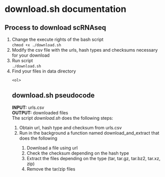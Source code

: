# download.sh documentation
## Process to download scRNAseq
<ol>
    <li>Change the execute rights of the bash script </br> 
    <code>chmod +x ./download.sh </code></li>
    <li>Modify the csv file with the urls, hash types and checksums necessary for your download</li> 
    <li>Run script </br> 
    <code>./download.sh </code> </li>
    <li>Find your files in data directory</li> 
    
    <ol>


## download.sh pseudocode
**INPUT:** urls.csv </br>
**OUTPUT:** downloaded files </br> 
The script <i>download.sh</i> does the following steps: </br>
<ol>
    <li>Obtain url, hash type and checksum from urls.csv </li>
    <li>Run in the background a function named download_and_extract that does the following</li> 
    <ol>
        <li>Download a file using url</li>
        <li>Check the checksum depending on the hash type</li>
        <li>Extract the files depending on the type (tar, tar.gz, tar.bz2, tar.xz, zip)</li>
        <li>Remove the tar/zip files</li>
    </ol>   
<ol>
